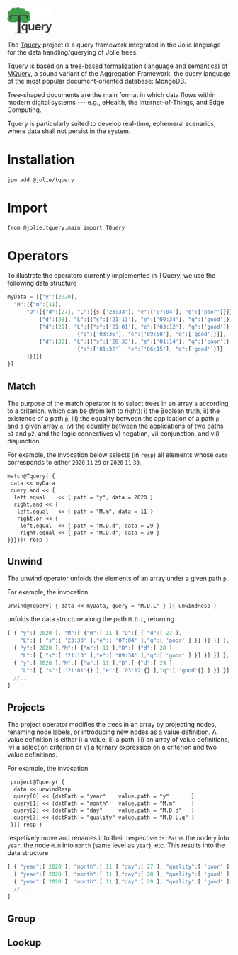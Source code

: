 <img src="https://github.com/jolie/tquery/raw/master/tquery_logo.png" width="100">

The <a href="https://github.com/jolie/tquery">Tquery</a> project is a query framework integrated in the Jolie language for the data handling/querying of Jolie trees.

Tquery is based on a [tree-based formalization](https://arxiv.org/abs/1904.11327) (language and semantics) of [MQuery](https://arxiv.org/abs/1603.09291), a sound variant of the Aggregation Framework, the query language of the most popular document-oriented database: MongoDB.

Tree-shaped documents are the main format in which data flows within modern digital systems --- e.g., eHealth, the Internet-of-Things, and Edge Computing.

Tquery is particularly suited to develop real-time, ephemeral scenarios, where data shall not persist in the system.

# Installation

`jpm add @jolie/tquery`

# Import

```jolie
from @jolie.tquery.main import TQuery
```

# Operators

To illustrate the operators currently implemented in TQuery, we use the following data structure

```js
myData = [{"y":[2020], 
  "M":[{"m":[11], 
      "D":[{"d":[27], "L":[{s:['23:33'], "e":['07:04'], "q":['poor']}]},
          {"d":[28], "L":[{"s":['21:13'], "e":['09:34'], "q":['good']}]},
          {"d":[29], "L":[{"s":['21:01'], "e":['03:12'], "q":['good']},
                      {"s":['03:36'], "e":['09:58'], "q":['good']}]},
          {"d":[30], "L":[{"s":['20:33'], "e":['01:14'], "q":['poor']},
                      {"s":['01:32'], "e":['06:15'], "q":['good']}]}
      ]}]}]
}]
```
## Match 

The purpose of the match operator is to select trees in an array `a` according to a criterion, which can be
(from left to right): i) the Boolean truth, ii) the existence of a path `p`, iii) the equality between the
application of a path `p` and a given array `a`, iv) the equality between the applications of two paths `p1`
and `p2`, and the logic connectives v) negation, vi) conjunction, and vii) disjunction.

For example, the invocation below selects (in `resp`) all elements whose `date` corresponds to either `2020` `11` `29` or `2020` `11` `30`.

```jolie
match@Tquery( { 
 data << myData
 query.and << { 
  left.equal    << { path = "y", data = 2020 }
  right.and << {
   left.equal   << { path = "M.m", data = 11 }
   right.or << {
    left.equal  << { path = "M.D.d", data = 29 }
    right.equal << { path = "M.D.d", data = 30 }
}}}})( resp )
```

## Unwind

The unwind operator unfolds the elements of an array under a given path `p`.

For example, the invocation

```jolie
unwind@Tquery( { data << myData, query = "M.D.L" } )( unwindResp )
```

unfolds the data structure along the path `M.D.L`, returning

```js
[ { "y":[ 2020 ], "M":[ {"m":[ 11 ],"D":[ { "d":[ 27 ],
    "L":[ { "s":[ '23:33' ],"e":[ '07:04' ],"q":[ 'poor' ] }] }] }] },
  { "y":[ 2020 ],"M":[ {"m":[ 11 ],"D":[ {"d":[ 28 ],
    "L":[ { "s":[ '21:13' ],"e":[ '09:34' ],"q":[ 'good' ] }] }] }] },
  { "y":[ 2020 ],"M":[ {"m":[ 11 ],"D":[ {"d":[ 29 ],
    "L":[ { "s":[ '21:01'{} ],"e":[ '03:12'{} ],"q":[ 'good'{} ] }] }] }] },
  //...
]
```

## Projects

The project operator modifies the trees in an array by projecting nodes, renaming node labels, or introducing new nodes as a value definition. A value definition is either i) a value, ii) a path, iii) an array of value definitions, iv) a selection criterion or v) a ternary expression on a criterion and two value definitions.

For example, the invocation

```jolie
 project@Tquery( { 
  data << unwindResp
  query[0] << {dstPath = "year"    value.path = "y"       }
  query[1] << {dstPath = "month"   value.path = "M.m"     }
  query[2] << {dstPath = "day"     value.path = "M.D.d"   }
  query[3] << {dstPath = "quality" value.path = "M.D.L.q" }
 })( resp )
```

respetively move and renames into their respective `dstPath`s the node `y` into `year`, the node `M.m` into `month` (same level as `year`), etc. This results into the data structure

```js
[ { "year":[ 2020 ], "month":[ 11 ],"day":[ 27 ], "quality":[ 'poor' ] },
  { "year":[ 2020 ], "month":[ 11 ],"day":[ 28 ], "quality":[ 'good' ] },
  { "year":[ 2020 ], "month":[ 11 ],"day":[ 29 ], "quality":[ 'good' ] },
  //...
]
```

## Group

## Lookup
